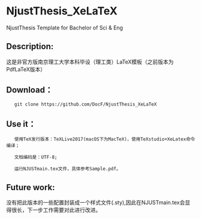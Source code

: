# NjustThesis_XeLaTeX
NjustThesis Template for Bachelor of Sci &amp; Eng

## Description:
这是非官方版南京理工大学本科毕设（理工类）LaTeX模板（之前版本为PdfLaTeX版本）

## Download：

       git clone https://github.com/DocF/NjustThesis_XeLaTeX

## Use it：

       使用TeX发行版本：TeXLive2017(macOS下为MacTeX)，使用TeXstudio+XeLatex命令编译；

       ⽂档编码是：UTF-8;

       运行NJUSTmain.tex文件，具体参考Sample.pdf。

## Future work:
没有把此版本的一些配置封装成一个样式文件(.sty),因此在NJUSTmain.tex会显得很长，下一步工作需要对此进行改进。
